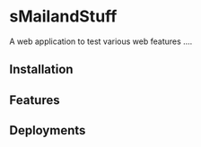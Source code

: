 # sMailandStuff
A web application to test various web features ....

## Installation

## Features

## Deployments

